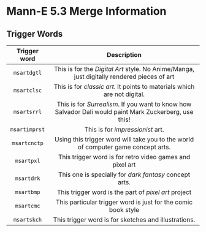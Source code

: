 # Mann-E 5.3 Merge Information

## Trigger Words 

| Trigger word | Description |
|:------------:|:------------------:|
|`msartdgtl` | This is for the _Digital Art_ style. No Anime/Manga, just digitally rendered pieces of art |
| `msartclsc` | This is for _classic art_. It points to materials which are not digital. |
| `msartsrrl` | This is for _Surrealism_. If you want to know how Salvador Dali would paint Mark Zuckerberg, use this! |
| `msartimprst` | This is for _impressionist_ art. |
| `msartcnctp` | Using this trigger word will take you to the world of computer game concept arts. |
| `msartpxl` | This trigger word is for retro video games and pixel art |
| `msartdrk` | This one is specially for _dark fantasy_ concept arts. |
| `msartbmp` | This trigger word is the part of _pixel art_ project |
| `msartcmc` | This particular trigger word is just for the comic book style |
| `msartskch` | This trigger word is for sketches and illustrations. |